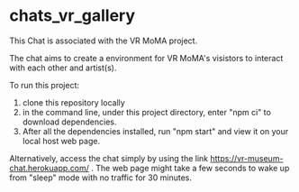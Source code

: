 # chats_vr_gallery

This Chat is associated with the VR MoMA project. 

The chat aims to create a environment for VR MoMA's visistors to interact with each other and artist(s).

To run this project:
1. clone this repository locally
2. in the command line, under this project directory, enter "npm ci" to download dependencies. 
3. After all the dependencies installed, run "npm start" and view it on your local host web page.

Alternatively, access the chat simply by using the link https://vr-museum-chat.herokuapp.com/ . The web page might take a few seconds to wake up from "sleep" mode with no traffic for 30 minutes.
